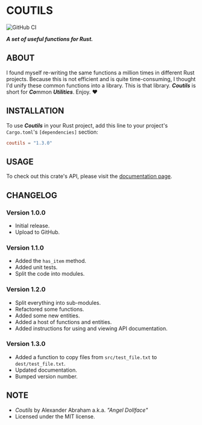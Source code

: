 # COUTILS

![GitHub CI](https://github.com/angeldollface/coutils/actions/workflows/rust.yml/badge.svg)

***A set of useful functions for Rust.***

## ABOUT

I found myself re-writing the same functions a million times in different Rust projects. Because this is not efficient and is quite time-consuming, I thought I'd unify these common functions into a library. This is that library. ***Coutils*** is short for ***Co***mmon ***Utilities***. Enjoy. :heart:

## INSTALLATION

To use ***Coutils*** in your Rust project, add this line to your project's `Cargo.toml`'s `[dependencies]` section:

```TOML
coutils = "1.3.0"
```

## USAGE

To check out this crate's API, please visit the [documentation page](https://docs.rs/coutils/1.3.0).

## CHANGELOG

### Version 1.0.0

- Initial release.
- Upload to GitHub.

### Version 1.1.0

- Added the `has_item` method.
- Added unit tests.
- Split the code into modules.

### Version 1.2.0

- Split everything into sub-modules.
- Refactored some functions.
- Added some new entities.
- Added a host of functions and entities.
- Added instructions for using and viewing API documentation.

### Version 1.3.0

- Added a function to copy files from `src/test_file.txt` to `dest/test_file.txt`.
- Updated documentation.
- Bumped version number.

## NOTE

- *Coutils* by Alexander Abraham a.k.a. *"Angel Dollface"*
- Licensed under the MIT license.